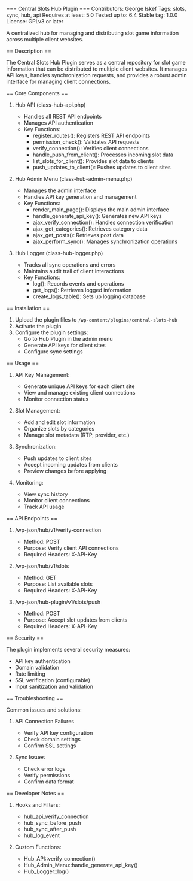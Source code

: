 === Central Slots Hub Plugin ===
Contributors: George Iskef
Tags: slots, sync, hub, api
Requires at least: 5.0
Tested up to: 6.4
Stable tag: 1.0.0
License: GPLv3 or later

A centralized hub for managing and distributing slot game information across multiple client websites.

== Description ==

The Central Slots Hub Plugin serves as a central repository for slot game information that can be distributed to multiple client websites. It manages API keys, handles synchronization requests, and provides a robust admin interface for managing client connections.

== Core Components ==

1. Hub API (class-hub-api.php)
   - Handles all REST API endpoints
   - Manages API authentication
   - Key Functions:
     * register_routes(): Registers REST API endpoints
     * permission_check(): Validates API requests
     * verify_connection(): Verifies client connections
     * handle_push_from_client(): Processes incoming slot data
     * list_slots_for_client(): Provides slot data to clients
     * push_updates_to_client(): Pushes updates to client sites

2. Hub Admin Menu (class-hub-admin-menu.php)
   - Manages the admin interface
   - Handles API key generation and management
   - Key Functions:
     * render_main_page(): Displays the main admin interface
     * handle_generate_api_key(): Generates new API keys
     * ajax_verify_connection(): Handles connection verification
     * ajax_get_categories(): Retrieves category data
     * ajax_get_posts(): Retrieves post data
     * ajax_perform_sync(): Manages synchronization operations

3. Hub Logger (class-hub-logger.php)
   - Tracks all sync operations and errors
   - Maintains audit trail of client interactions
   - Key Functions:
     * log(): Records events and operations
     * get_logs(): Retrieves logged information
     * create_logs_table(): Sets up logging database

== Installation ==

1. Upload the plugin files to `/wp-content/plugins/central-slots-hub`
2. Activate the plugin
3. Configure the plugin settings:
   - Go to Hub Plugin in the admin menu
   - Generate API keys for client sites
   - Configure sync settings

== Usage ==

1. API Key Management:
   - Generate unique API keys for each client site
   - View and manage existing client connections
   - Monitor connection status

2. Slot Management:
   - Add and edit slot information
   - Organize slots by categories
   - Manage slot metadata (RTP, provider, etc.)

3. Synchronization:
   - Push updates to client sites
   - Accept incoming updates from clients
   - Preview changes before applying

4. Monitoring:
   - View sync history
   - Monitor client connections
   - Track API usage

== API Endpoints ==

1. /wp-json/hub/v1/verify-connection
   - Method: POST
   - Purpose: Verify client API connections
   - Required Headers: X-API-Key

2. /wp-json/hub/v1/slots
   - Method: GET
   - Purpose: List available slots
   - Required Headers: X-API-Key

3. /wp-json/hub-plugin/v1/slots/push
   - Method: POST
   - Purpose: Accept slot updates from clients
   - Required Headers: X-API-Key

== Security ==

The plugin implements several security measures:
- API key authentication
- Domain validation
- Rate limiting
- SSL verification (configurable)
- Input sanitization and validation

== Troubleshooting ==

Common issues and solutions:
1. API Connection Failures
   - Verify API key configuration
   - Check domain settings
   - Confirm SSL settings

2. Sync Issues
   - Check error logs
   - Verify permissions
   - Confirm data format

== Developer Notes ==

1. Hooks and Filters:
   - hub_api_verify_connection
   - hub_sync_before_push
   - hub_sync_after_push
   - hub_log_event

2. Custom Functions:
   - Hub_API::verify_connection()
   - Hub_Admin_Menu::handle_generate_api_key()
   - Hub_Logger::log()
